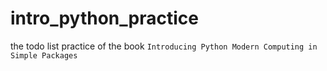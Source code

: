 # intro_python_practice
the todo list practice of the book `Introducing Python Modern Computing in Simple Packages`
